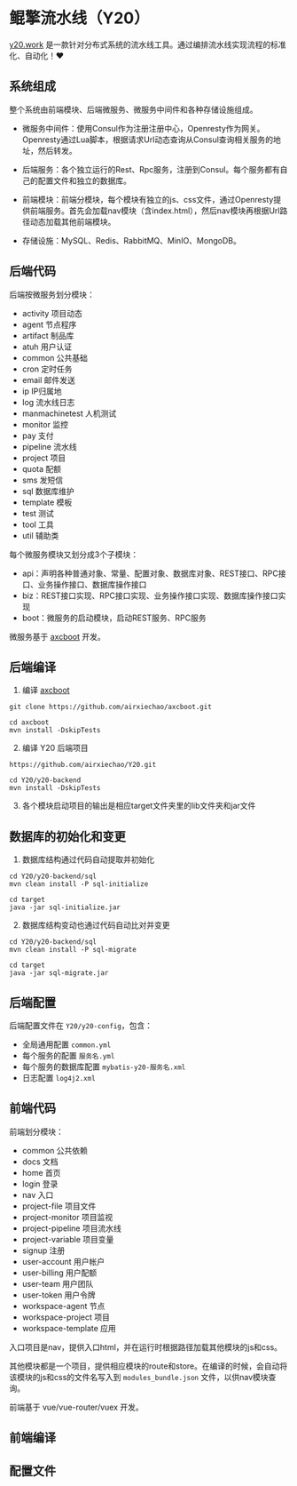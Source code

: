 # 鲲擎流水线（Y20）

[y20.work](https://y20.work) 是一款针对分布式系统的流水线工具。通过编排流水线实现流程的标准化、自动化！:heart:

## 系统组成
整个系统由前端模块、后端微服务、微服务中间件和各种存储设施组成。
 
- 微服务中间件：使用Consul作为注册注册中心，Openresty作为网关。Openresty通过Lua脚本，根据请求Url动态查询从Consul查询相关服务的地址，然后转发。

- 后端服务：各个独立运行的Rest、Rpc服务，注册到Consul。每个服务都有自己的配置文件和独立的数据库。

- 前端模块：前端分模块，每个模块有独立的js、css文件，通过Openresty提供前端服务。首先会加载nav模块（含index.html），然后nav模块再根据Url路径动态加载其他前端模块。

- 存储设施：MySQL、Redis、RabbitMQ、MinIO、MongoDB。

## 后端代码
后端按微服务划分模块：
- activity 项目动态
- agent 节点程序
- artifact 制品库
- atuh 用户认证
- common 公共基础
- cron 定时任务
- email 邮件发送
- ip IP归属地
- log 流水线日志
- manmachinetest 人机测试
- monitor 监控
- pay 支付
- pipeline 流水线
- project 项目
- quota 配额
- sms 发短信
- sql 数据库维护
- template 模板
- test 测试
- tool 工具
- util 辅助类

每个微服务模块又划分成3个子模块：
- api：声明各种普通对象、常量、配置对象、数据库对象、REST接口、RPC接口、业务操作接口、数据库操作接口
- biz：REST接口实现、RPC接口实现、业务操作接口实现、数据库操作接口实现
- boot：微服务的启动模块，启动REST服务、RPC服务

微服务基于 [axcboot](https://github.com/airxiechao/axcboot) 开发。

## 后端编译
1. 编译 [axcboot](https://github.com/airxiechao/axcboot) 
```
git clone https://github.com/airxiechao/axcboot.git

cd axcboot
mvn install -DskipTests
```
2. 编译 Y20 后端项目
```
https://github.com/airxiechao/Y20.git

cd Y20/y20-backend
mvn install -DskipTests
```
3. 各个模块启动项目的输出是相应target文件夹里的lib文件夹和jar文件

## 数据库的初始化和变更
1. 数据库结构通过代码自动提取并初始化
```
cd Y20/y20-backend/sql
mvn clean install -P sql-initialize

cd target
java -jar sql-initialize.jar
```
2. 数据库结构变动也通过代码自动比对并变更
```
cd Y20/y20-backend/sql
mvn clean install -P sql-migrate

cd target
java -jar sql-migrate.jar
```

## 后端配置
后端配置文件在 `Y20/y20-config`，包含：
- 全局通用配置 `common.yml`
- 每个服务的配置 `服务名.yml`
- 每个服务的数据库配置 `mybatis-y20-服务名.xml`
- 日志配置 `log4j2.xml`

## 前端代码
前端划分模块：
- common 公共依赖
- docs 文档
- home 首页
- login 登录
- nav 入口
- project-file 项目文件
- project-monitor 项目监视
- project-pipeline 项目流水线
- project-variable 项目变量
- signup 注册
- user-account 用户帐户
- user-billing 用户配额
- user-team 用户团队
- user-token 用户令牌
- workspace-agent 节点
- workspace-project 项目
- workspace-template 应用

入口项目是nav，提供入口html，并在运行时根据路径加载其他模块的js和css。

其他模块都是一个项目，提供相应模块的route和store。在编译的时候，会自动将该模块的js和css的文件名写入到 `modules_bundle.json` 文件，以供nav模块查询。

前端基于 vue/vue-router/vuex 开发。

## 前端编译

## 配置文件

## 

